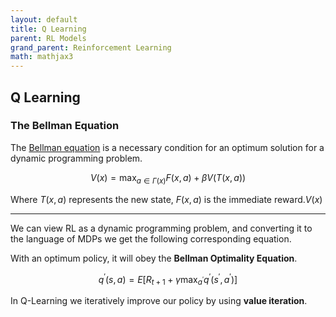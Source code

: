 ```yaml
---
layout: default
title: Q Learning
parent: RL Models
grand_parent: Reinforcement Learning
math: mathjax3
---
```


## Q Learning

### The Bellman Equation

The [Bellman equation](https://en.wikipedia.org/wiki/Bellman_equation) is a necessary condition for an optimum solution for a dynamic programming problem.


$$V(x) = \max_{a \in \Gamma (x)} F(x, a) + \beta V(T(x,a)) $$

Where $T(x,a)$ represents the new state, $F(x,a)$ is the immediate reward.$V(x)$

---

We can view RL as a dynamic programming problem, and converting it to the language of MDPs we get the following corresponding equation.

With an optimum policy, it will obey the __Bellman Optimality Equation__.

$$q^\prime(s, a) = E\left[R_{t+1} + \gamma \max_{a^\prime} q^\prime (s^\prime, a^\prime) \right] $$

In Q-Learning we iteratively improve our policy by using __value iteration__.

